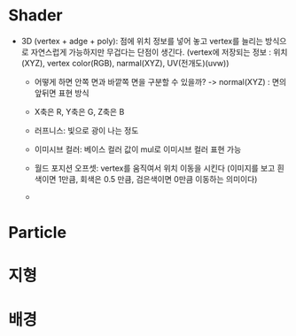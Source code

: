 # Shader
- 3D (vertex + adge + poly): 점에 위치 정보를 넣어 놓고 vertex를 늘리는 방식으로 자연스럽게 가능하지만 무겁다는 단점이 생긴다. (vertex에 저장되는 정보 : 위치(XYZ), vertex color(RGB), narmal(XYZ), UV(전개도)(uvw))
	- 어떻게 하면 안쪽 면과 바깥쪽 면을 구분할 수 있을까? -> normal(XYZ) : 면의 앞뒤면 표현 방식
	- X축은 R, Y축은 G, Z축은 B
	- 러프니스: 빛으로 광이 나는 정도
	- 이미시브 컬러: 베이스 컬러 값이 mul로 이미시브 컬러 표현 가능
	- 월드 포지션 오프셋: vertex를 움직여서 위치 이동을 시킨다 (이미지를 보고 흰색이면 1만큼, 회색은 0.5 만큼, 검은색이면 0만큼 이동하는 의미이다)
	  
	- 
# Particle

# 지형

# 배경
